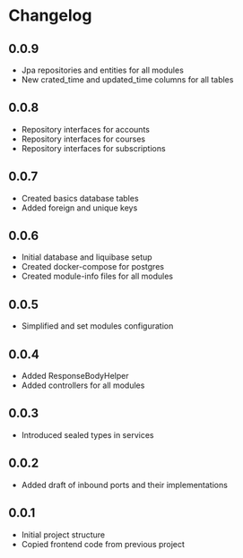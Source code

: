 # Changelog

## 0.0.9
 * Jpa repositories and entities for all modules
 * New crated_time and updated_time columns for all tables

## 0.0.8
 * Repository interfaces for accounts
 * Repository interfaces for courses
 * Repository interfaces for subscriptions

## 0.0.7
 * Created basics database tables
 * Added foreign and unique keys

## 0.0.6
 * Initial database and liquibase setup
 * Created docker-compose for postgres
 * Created module-info files for all modules

## 0.0.5
 * Simplified and set modules configuration

## 0.0.4
 * Added ResponseBodyHelper
 * Added controllers for all modules  

## 0.0.3
 * Introduced sealed types in services 

## 0.0.2
 * Added draft of inbound ports and their implementations

## 0.0.1 
 * Initial project structure
 * Copied frontend code from previous project

